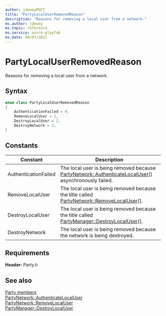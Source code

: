 ```yaml
---
author: jdeweyMSFT
title: "PartyLocalUserRemovedReason"
description: "Reasons for removing a local user from a network."
ms.author: jdewey
ms.topic: reference
ms.service: azure-playfab
ms.date: 04/07/2021
---
```


# PartyLocalUserRemovedReason  

Reasons for removing a local user from a network.    

## Syntax  
  
```cpp
enum class PartyLocalUserRemovedReason    
{  
    AuthenticationFailed = 0,  
    RemoveLocalUser = 1,  
    DestroyLocalUser = 2,  
    DestroyNetwork = 3,  
}  
```  
  
## Constants  
  
| Constant | Description |
| --- | --- |
| AuthenticationFailed | The local user is being removed because [PartyNetwork::AuthenticateLocalUser()](../classes/PartyNetwork/methods/partynetwork_authenticatelocaluser.md) asynchronously failed. |  
| RemoveLocalUser | The local user is being removed because the title called [PartyNetwork::RemoveLocalUser()](../classes/PartyNetwork/methods/partynetwork_removelocaluser.md). |  
| DestroyLocalUser | The local user is being removed because the title called [PartyManager::DestroyLocalUser()](../classes/PartyManager/methods/partymanager_destroylocaluser.md). |  
| DestroyNetwork | The local user is being removed because the network is being destroyed. |  
  
  
## Requirements  
  
**Header:** Party.h
  
## See also  
[Party members](../party_members.md)  
[PartyNetwork::AuthenticateLocalUser](../classes/PartyNetwork/methods/partynetwork_authenticatelocaluser.md)  
[PartyNetwork::RemoveLocalUser](../classes/PartyNetwork/methods/partynetwork_removelocaluser.md)  
[PartyManager::DestroyLocalUser](../classes/PartyManager/methods/partymanager_destroylocaluser.md)
  
  
